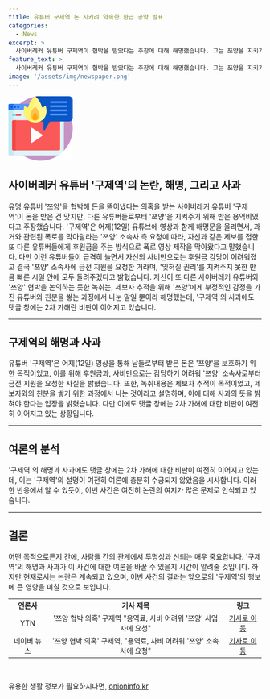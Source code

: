 ```yaml
---
title: 유튜버 구제역 돈 지키려 약속한 환급 공약 발표
categories:
  - News
excerpt: >
  사이버레커 유튜버 구제역이 협박을 받았다는 주장에 대해 해명했습니다. 그는 쯔양을 지키기 위해 받은 돈은 후원금이었으며, 지원이 어려워져 쯔양 소속사에 돈 지원을 요청했다고 밝혔습니다. 녹취는 제보자를 추적하는 과정에서 이뤄진 것이라고 주장했지만, 이에 대한 댓글에서는 여전히 비판이 이어지고 있습니다.
feature_text: >
  사이버레커 유튜버 구제역이 협박을 받았다는 주장에 대해 해명했습니다. 그는 쯔양을 지키기 위해 받은 돈은 후원금이었으며, 지원이 어려워져 쯔양 소속사에 돈 지원을 요청했다고 밝혔습니다. 녹취는 제보자를 추적하는 과정에서 이뤄진 것이라고 주장했지만, 이에 대한 댓글에서는 여전히 비판이 이어지고 있습니다.
image: '/assets/img/newspaper.png'
---
```


<p><img src="/assets/img/news.png" alt="rentncar 속보" /></p>

<h2 data-ke-size="size26">사이버레커 유튜버 '구제역'의 논란, 해명, 그리고 사과</h2>

<p data-ke-size="size16">유명 유튜버 '쯔양'을 협박해 돈을 뜯어냈다는 의혹을 받는 사이버레커 유튜버 '구제역'이 돈을 받은 건 맞지만, 다른 유튜버들로부터 '쯔양'을 지켜주기 위해 받은 용역비였다고 주장했습니다. '구제역'은 어제(12일) 유튜브에 영상과 함께 해명문을 올리면서, 과거와 관련된 폭로를 막아달라는 '쯔양' 소속사 측 요청에 따라, 자신과 같은 제보를 접한 또 다른 유튜버들에게 후원금을 주는 방식으로 폭로 영상 제작을 막아왔다고 말했습니다. 다만 이런 유튜버들이 급격히 늘면서 자신의 사비만으로는 후원금 감당이 어려워졌고 결국 '쯔양' 소속사에 금전 지원을 요청한 거라며, '잊혀질 권리'를 지켜주지 못한 만큼 빠른 시일 안에 모두 돌려주겠다고 밝혔습니다. 자신이 또 다른 사이버레커 유튜버와 '쯔양' 협박을 논의하는 듯한 녹취는, 제보자 추적을 위해 '쯔양'에게 부정적인 감정을 가진 유튜버와 친분을 쌓는 과정에서 나눈 말일 뿐이라 해명했는데, '구제역'의 사과에도 댓글 창에는 2차 가해란 비판이 이어지고 있습니다.</p>

<hr>

<h2 data-ke-size="size26">구제역의 해명과 사과</h2>

<p data-ke-size="size16">유튜버 '구제역'은 어제(12일) 영상을 통해 남들로부터 받은 돈은 '쯔양'을 보호하기 위한 목적이었고, 이를 위해 후원금과, 사비만으로는 감당하기 어려워 '쯔양' 소속사로부터 금전 지원을 요청한 사실을 밝혔습니다. 또한, 녹취내용은 제보자 추적이 목적이었고, 제보자와의 친분을 쌓기 위한 과정에서 나눈 것이라고 설명하며, 이에 대해 사과의 뜻을 밝혀야 한다는 입장을 밝혔습니다. 다만 이에도 댓글 창에는 2차 가해에 대한 비판이 여전히 이어지고 있는 상황입니다.</p>

<hr>

<h2 data-ke-size="size26">여론의 분석</h2>

<p data-ke-size="size16">'구제역'의 해명과 사과에도 댓글 창에는 2차 가해에 대한 비판이 여전히 이어지고 있는데, 이는 '구제역'의 설명이 여전히 여론에 충분히 수긍되지 않았음을 시사합니다. 이러한 반응에서 알 수 있듯이, 이번 사건은 여전히 논란의 여지가 많은 문제로 인식되고 있습니다.</p>

<hr>

<h2 data-ke-size="size26">결론</h2>

<p data-ke-size="size16">어떤 목적으로든지 간에, 사람들 간의 관계에서 투명성과 신뢰는 매우 중요합니다. '구제역'의 해명과 사과가 이 사건에 대한 여론을 바꿀 수 있을지 시간이 알려줄 것입니다. 하지만 현재로서는 논란은 계속되고 있으며, 이번 사건의 결과는 앞으로의 '구제역'의 행보에 큰 영향을 미칠 것으로 보입니다.</p>

<table>
    <tbody>
        <tr>
            <td style="text-align: center; height: 17px;"><b>언론사</b></td>
            <td style="text-align: center; height: 17px;"><b>기사 제목</b></td>
            <td style="text-align: center; height: 17px;"><b>링크</b></td>
        </tr>
        <tr>
            <td style="text-align: center; height: 17px;">YTN</td>
            <td style="text-align: center; height: 17px;">'쯔양 협박 의혹' 구제역 "용역료, 사비 어려워 '쯔양' 사업자에 요청"</td>
            <td style="text-align: center; height: 17px;"><a href="https://www.ytn.co.kr/_sn/0117_202203131620596163">기사로 이동</a></td>
        </tr>
        <tr>
            <td style="text-align: center; height: 17px;">네이버 뉴스</td>
            <td style="text-align: center; height: 17px;">'쯔양 협박 의혹' 구제역, "용역료, 사비 어려워 '쯔양' 소속사에 요청"</td>
            <td style="text-align: center; height: 17px;"><a href="https://news.naver.com/main/read.naver?mode=LSD&mid=sec&oid=052&aid=0001790172">기사로 이동</a></td>
        </tr>
    </tbody>
</table>

<p data-ke-size="size16">&nbsp;</p>
유용한 생활 정보가 필요하시다면, <a href="https://onioninfo.kr" rel="dofollow">onioninfo.kr</a>


